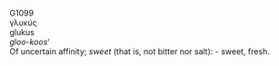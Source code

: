 G1099  
γλυκύς  
glukus  
*gloo-koos‘*  
Of uncertain affinity; *sweet* (that is, not bitter nor salt): - sweet,
fresh.  
